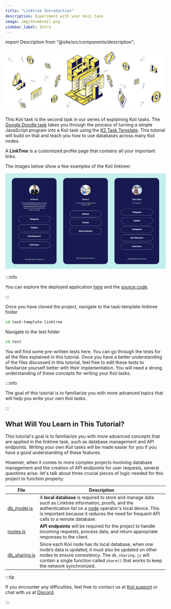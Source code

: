 ```yaml
---
title: "Linktree Introduction"
description: Experiment with your Koii task
image: img/thumbnail.png
sidebar_label: Intro
---
```


import Description from "@site/src/components/description";

<Description
text="After mastering the development and deployment of the basic task, we will take a deeper dive into web3 concepts. This will be achieved by implementing these concepts through a practical example of linktree. Get ready for an enriching learning experience!"
/>

![banner](./Example%20Task_%20Linktree.svg)

This Koii task is the second task in our series of explaining Koii tasks. The [Google Doodle task](/develop/task-tutorials/google-doodle-task/) takes you through the process of turning a simple JavaScript program into a Koii task using the [K2 Task Template](https://github.com/koii-network/task-template). This tutorial will build on that and teach you how to use databases across many Koii nodes.

A **LinkTree** is a customized profile page that contains all your important links.

The images below show a few examples of the Koii linktree:

![Linktree](./linktree.svg)

:::info

You can explore the deployed application [here](https://linktree.koii.network) and the [source code](https://github.com/koii-network/linktree-app).

:::

Once you have cloned the project, navigate to the task-template-linktree folder

```bash
cd task-template-linktree
```

Navigate to the test folder

```bash
cd test
```

You will find some pre-written tests here. You can go through the tests for all the files explained in this tutorial. Once you have a better understanding of the files discussed in this tutorial, feel free to edit these tests to familiarize yourself better with their implementation. You will need a strong understanding of these concepts for writing your Koii tasks.

:::info

The goal of this tutorial is to familiarize you with more advanced topics that will help you write your own Koii tasks.

:::

## What Will You Learn in This Tutorial?

This tutorial's goal is to familiarize you with more advanced concepts that are applied in the linktree task, such as database management and API endpoints. Writing your own Koii tasks will be made easier for you if you have a good understanding of these features.

However, when it comes to more complex projects involving database management and the creation of API endpoints for user requests, several questions arise. let's talk about three crucial pieces of logic needed for this project to function properly:

| File                                                                                         | Description                                                                                                                                                                                                                                                                                      |
| -------------------------------------------------------------------------------------------- | ------------------------------------------------------------------------------------------------------------------------------------------------------------------------------------------------------------------------------------------------------------------------------------------------ |
| [db_model.js](https://github.com/somali0128/task-template-linktree/blob/main/db_model.js)    | A **local database** is required to store and manage data such as Linktree information, proofs, and the authentication list on a [node](/run-a-node/introduction/task-nodes) operator's local device. This is important because it reduces the need for frequent API calls to a remote database. |
| [routes.js](https://github.com/somali0128/task-template-linktree/blob/main/routes.js)        | **API endpoints** will be required for the project to handle incoming requests, process data, and return appropriate responses to the client.                                                                                                                                                    |
| [db_sharing.js](https://github.com/somali0128/task-template-linktree/blob/main/dbSharing.js) | Since each Koii node has its local database, when one node’s data is updated, it must also be updated on other nodes to ensure consistency. The `db_sharing.js` will contain a single function called `share()` that works to keep the network synchronized.                                     |

:::tip

If you encounter any difficulties, feel free to contact us at [Koii support](https://share.hsforms.com/1Nmy8p6zWSN2J2skJn5EcOQc20dg) or chat with us at [Discord](https://discord.com/invite/koii).

:::
